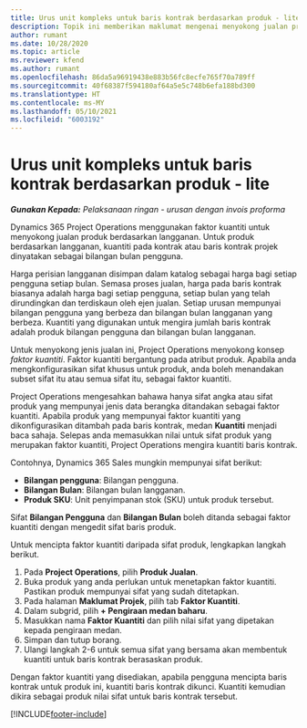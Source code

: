 ```yaml
---
title: Urus unit kompleks untuk baris kontrak berdasarkan produk - lite
description: Topik ini memberikan maklumat mengenai menyokong jualan produk berasaskan langganan.
author: rumant
ms.date: 10/28/2020
ms.topic: article
ms.reviewer: kfend
ms.author: rumant
ms.openlocfilehash: 86da5a96919438e883b56fc8ecfe765f70a789ff
ms.sourcegitcommit: 40f68387f594180af64a5e5c748b6efa188bd300
ms.translationtype: HT
ms.contentlocale: ms-MY
ms.lasthandoff: 05/10/2021
ms.locfileid: "6003192"
---
```

# <a name="manage-complex-units-for-product-based-contract-lines---lite"></a>Urus unit kompleks untuk baris kontrak berdasarkan produk - lite

_**Gunakan Kepada:** Pelaksanaan ringan - urusan dengan invois proforma_

Dynamics 365 Project Operations menggunakan faktor kuantiti untuk menyokong jualan produk berdasarkan langganan. Untuk produk berdasarkan langganan, kuantiti pada kontrak atau baris kontrak projek dinyatakan sebagai bilangan bulan pengguna.

Harga perisian langganan disimpan dalam katalog sebagai harga bagi setiap pengguna setiap bulan. Semasa proses jualan, harga pada baris kontrak biasanya adalah harga bagi setiap pengguna, setiap bulan yang telah dirundingkan dan terdiskaun oleh ejen jualan. Setiap urusan mempunyai bilangan pengguna yang berbeza dan bilangan bulan langganan yang berbeza. Kuantiti yang digunakan untuk mengira jumlah baris kontrak adalah produk bilangan pengguna dan bilangan bulan langganan.

Untuk menyokong jenis jualan ini, Project Operations menyokong konsep *faktor kuantiti*. Faktor kuantiti bergantung pada atribut produk. Apabila anda mengkonfigurasikan sifat khusus untuk produk, anda boleh menandakan subset sifat itu atau semua sifat itu, sebagai faktor kuantiti.

Project Operations mengesahkan bahawa hanya sifat angka atau sifat produk yang mempunyai jenis data berangka ditandakan sebagai faktor kuantiti. Apabila produk yang mempunyai faktor kuantiti yang dikonfigurasikan ditambah pada baris kontrak, medan **Kuantiti** menjadi baca sahaja. Selepas anda memasukkan nilai untuk sifat produk yang merupakan faktor kuantiti, Project Operations mengira kuantiti baris kontrak.

Contohnya, Dynamics 365 Sales mungkin mempunyai sifat berikut:

- **Bilangan pengguna**: Bilangan pengguna.
- **Bilangan Bulan**: Bilangan bulan langganan.
- **Produk SKU**: Unit penyimpanan stok (SKU) untuk produk tersebut.

Sifat **Bilangan Pengguna** dan **Bilangan Bulan** boleh ditanda sebagai faktor kuantiti dengan mengedit sifat baris produk.

Untuk mencipta faktor kuantiti daripada sifat produk, lengkapkan langkah berikut.

1. Pada **Project Operations**, pilih **Produk Jualan**.
2. Buka produk yang anda perlukan untuk menetapkan faktor kuantiti. Pastikan produk mempunyai sifat yang sudah ditetapkan.
3. Pada halaman **Maklumat Projek**, pilih tab **Faktor Kuantiti**.
4. Dalam subgrid, pilih **+ Pengiraan medan baharu**.
5. Masukkan nama **Faktor Kuantiti** dan pilih nilai sifat yang dipetakan kepada pengiraan medan.
6. Simpan dan tutup borang.
7. Ulangi langkah 2-6 untuk semua sifat yang bersama akan membentuk kuantiti untuk baris kontrak berasaskan produk.

Dengan faktor kuantiti yang disediakan, apabila pengguna mencipta baris kontrak untuk produk ini, kuantiti baris kontrak dikunci. Kuantiti kemudian dikira sebagai produk nilai sifat untuk baris kontrak tersebut.


[!INCLUDE[footer-include](../../includes/footer-banner.md)]